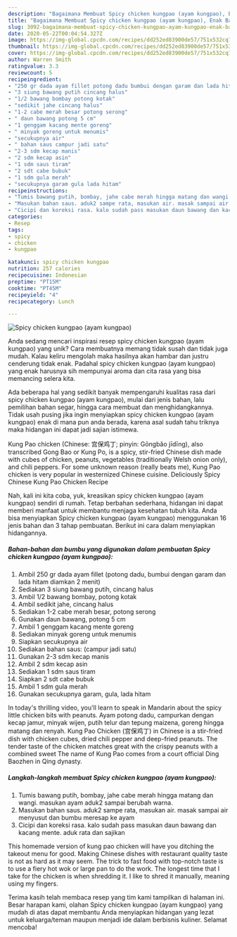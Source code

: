 ```yaml
---
description: "Bagaimana Membuat Spicy chicken kungpao (ayam kungpao), Enak Banget"
title: "Bagaimana Membuat Spicy chicken kungpao (ayam kungpao), Enak Banget"
slug: 3092-bagaimana-membuat-spicy-chicken-kungpao-ayam-kungpao-enak-banget
date: 2020-05-22T00:04:54.327Z
image: https://img-global.cpcdn.com/recipes/dd252ed83900de57/751x532cq70/spicy-chicken-kungpao-ayam-kungpao-foto-resep-utama.jpg
thumbnail: https://img-global.cpcdn.com/recipes/dd252ed83900de57/751x532cq70/spicy-chicken-kungpao-ayam-kungpao-foto-resep-utama.jpg
cover: https://img-global.cpcdn.com/recipes/dd252ed83900de57/751x532cq70/spicy-chicken-kungpao-ayam-kungpao-foto-resep-utama.jpg
author: Warren Smith
ratingvalue: 3.3
reviewcount: 5
recipeingredient:
- "250 gr dada ayam fillet potong dadu bumbui dengan garam dan lada hitam diamkan 2 menit"
- "3 siung bawang putih cincang halus"
- "1/2 bawang bombay potong kotak"
- "sedikit jahe cincang halus"
- "1-2 cabe merah besar potong serong"
- " daun bawang potong 5 cm"
- "1 genggam kacang mente goreng"
- " minyak goreng untuk menumis"
- "secukupnya air"
- " bahan saus campur jadi satu"
- "2-3 sdm kecap manis"
- "2 sdm kecap asin"
- "1 sdm saus tiram"
- "2 sdt cabe bubuk"
- "1 sdm gula merah"
- "secukupnya garam gula lada hitam"
recipeinstructions:
- "Tumis bawang putih, bombay, jahe cabe merah hingga matang dan wangi. masukan ayam aduk2 sampai berubah warna."
- "Masukan bahan saus. aduk2 sampe rata, masukan air. masak sampai air menyusut dan bumbu meresap ke ayam"
- "Cicipi dan koreksi rasa. kalo sudah pass masukan daun bawang dan kacang mente. aduk rata dan sajikan"
categories:
- Resep
tags:
- spicy
- chicken
- kungpao

katakunci: spicy chicken kungpao 
nutrition: 257 calories
recipecuisine: Indonesian
preptime: "PT15M"
cooktime: "PT45M"
recipeyield: "4"
recipecategory: Lunch

---
```



![Spicy chicken kungpao (ayam kungpao)](https://img-global.cpcdn.com/recipes/dd252ed83900de57/751x532cq70/spicy-chicken-kungpao-ayam-kungpao-foto-resep-utama.jpg)

Anda sedang mencari inspirasi resep spicy chicken kungpao (ayam kungpao) yang unik? Cara membuatnya memang tidak susah dan tidak juga mudah. Kalau keliru mengolah maka hasilnya akan hambar dan justru cenderung tidak enak. Padahal spicy chicken kungpao (ayam kungpao) yang enak harusnya sih mempunyai aroma dan cita rasa yang bisa memancing selera kita.

Ada beberapa hal yang sedikit banyak mempengaruhi kualitas rasa dari spicy chicken kungpao (ayam kungpao), mulai dari jenis bahan, lalu pemilihan bahan segar, hingga cara membuat dan menghidangkannya. Tidak usah pusing jika ingin menyiapkan spicy chicken kungpao (ayam kungpao) enak di mana pun anda berada, karena asal sudah tahu triknya maka hidangan ini dapat jadi sajian istimewa.

Kung Pao chicken (Chinese: 宫保鸡丁; pinyin: Gōngbǎo jīdīng), also transcribed Gong Bao or Kung Po, is a spicy, stir-fried Chinese dish made with cubes of chicken, peanuts, vegetables (traditionally Welsh onion only), and chili peppers. For some unknown reason (really beats me), Kung Pao chicken is very popular in westernized Chinese cuisine. Deliciously Spicy Chinese Kung Pao Chicken Recipe


Nah, kali ini kita coba, yuk, kreasikan spicy chicken kungpao (ayam kungpao) sendiri di rumah. Tetap berbahan sederhana, hidangan ini dapat memberi manfaat untuk membantu menjaga kesehatan tubuh kita. Anda bisa menyiapkan Spicy chicken kungpao (ayam kungpao) menggunakan 16 jenis bahan dan 3 tahap pembuatan. Berikut ini cara dalam menyiapkan hidangannya.

<!--inarticleads1-->

##### Bahan-bahan dan bumbu yang digunakan dalam pembuatan Spicy chicken kungpao (ayam kungpao):

1. Ambil 250 gr dada ayam fillet (potong dadu, bumbui dengan garam dan lada hitam diamkan 2 menit)
1. Sediakan 3 siung bawang putih, cincang halus
1. Ambil 1/2 bawang bombay, potong kotak
1. Ambil sedikit jahe, cincang halus
1. Sediakan 1-2 cabe merah besar, potong serong
1. Gunakan  daun bawang, potong 5 cm
1. Ambil 1 genggam kacang mente goreng
1. Sediakan  minyak goreng untuk menumis
1. Siapkan secukupnya air
1. Sediakan  bahan saus: (campur jadi satu)
1. Gunakan 2-3 sdm kecap manis
1. Ambil 2 sdm kecap asin
1. Sediakan 1 sdm saus tiram
1. Siapkan 2 sdt cabe bubuk
1. Ambil 1 sdm gula merah
1. Gunakan secukupnya garam, gula, lada hitam


In today&#39;s thrilling video, you&#39;ll learn to speak in Mandarin about the spicy little chicken bits with peanuts. Ayam potong dadu, campurkan dengan kecap jamur, minyak wijen, putih telur dan tepung maizena, goreng hingga matang dan renyah. Kung Pao Chicken (宫保鸡丁) in Chinese is a stir-fried dish with chicken cubes, dried chili pepper and deep-fried peanuts. The tender taste of the chicken matches great with the crispy peanuts with a combined sweet The name of Kung Pao comes from a court official Ding Baozhen in Qing dynasty. 

<!--inarticleads2-->

##### Langkah-langkah membuat Spicy chicken kungpao (ayam kungpao):

1. Tumis bawang putih, bombay, jahe cabe merah hingga matang dan wangi. masukan ayam aduk2 sampai berubah warna.
1. Masukan bahan saus. aduk2 sampe rata, masukan air. masak sampai air menyusut dan bumbu meresap ke ayam
1. Cicipi dan koreksi rasa. kalo sudah pass masukan daun bawang dan kacang mente. aduk rata dan sajikan


This homemade version of kung pao chicken will have you ditching the takeout menu for good. Making Chinese dishes with restaurant quality taste is not as hard as it may seem. The trick to fast food with top-notch taste is to use a fiery hot wok or large pan to do the work. The longest time that I take for the chicken is when shredding it. I like to shred it manually, meaning using my fingers. 

Terima kasih telah membaca resep yang tim kami tampilkan di halaman ini. Besar harapan kami, olahan Spicy chicken kungpao (ayam kungpao) yang mudah di atas dapat membantu Anda menyiapkan hidangan yang lezat untuk keluarga/teman maupun menjadi ide dalam berbisnis kuliner. Selamat mencoba!
